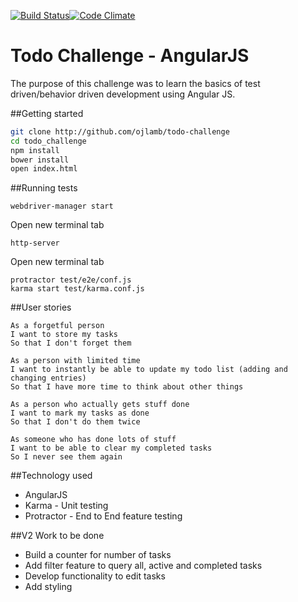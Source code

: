 [![Build Status](https://travis-ci.org/ojlamb/todo_challenge.svg?branch=master)](https://travis-ci.org/ojlamb/todo_challenge)[![Code Climate](https://codeclimate.com/github/ojlamb/todo_challenge/badges/gpa.svg)](https://codeclimate.com/github/ojlamb/todo_challenge)

# Todo Challenge - AngularJS
The purpose of this challenge was to learn the basics of test driven/behavior driven development using Angular JS.

##Getting started

```bash
git clone http://github.com/ojlamb/todo-challenge
cd todo_challenge
npm install
bower install
open index.html
```
##Running tests
```
webdriver-manager start
```
Open new terminal tab
```
http-server
```
Open new terminal tab
```
protractor test/e2e/conf.js
karma start test/karma.conf.js
```

##User stories

```
As a forgetful person
I want to store my tasks
So that I don't forget them

As a person with limited time
I want to instantly be able to update my todo list (adding and changing entries)
So that I have more time to think about other things

As a person who actually gets stuff done
I want to mark my tasks as done
So that I don't do them twice

As someone who has done lots of stuff
I want to be able to clear my completed tasks
So I never see them again
```

##Technology used

* AngularJS
* Karma - Unit testing
* Protractor - End to End feature testing

##V2 Work to be done

* Build a counter for number of tasks
* Add filter feature to query all, active and completed tasks
* Develop functionality to edit tasks
* Add styling
